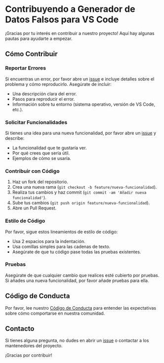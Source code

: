 # Contribuyendo a Generador de Datos Falsos para VS Code

¡Gracias por tu interés en contribuir a nuestro proyecto! Aquí hay algunas pautas para ayudarte a empezar.

## Cómo Contribuir

### Reportar Errores

Si encuentras un error, por favor abre un [issue](https://github.com/EverGasterXd/randomizer/issues) e incluye detalles sobre el problema y cómo reproducirlo. Asegúrate de incluir:

- Una descripción clara del error.
- Pasos para reproducir el error.
- Información sobre tu entorno (sistema operativo, versión de VS Code, etc.).

### Solicitar Funcionalidades

Si tienes una idea para una nueva funcionalidad, por favor abre un [issue](https://github.com/EverGasterXd/randomizer/issues) y describe:

- La funcionalidad que te gustaría ver.
- Por qué crees que sería útil.
- Ejemplos de cómo se usaría.

### Contribuir con Código

1. Haz un fork del repositorio.
2. Crea una nueva rama (`git checkout -b feature/nueva-funcionalidad`).
3. Realiza tus cambios y haz commit (`git commit -am 'Añadir nueva funcionalidad'`).
4. Sube tus cambios (`git push origin feature/nueva-funcionalidad`).
5. Abre un Pull Request.

### Estilo de Código

Por favor, sigue estos lineamientos de estilo de código:

- Usa 2 espacios para la indentación.
- Usa comillas simples para las cadenas de texto.
- Asegúrate de que tu código pase todas las pruebas existentes.

### Pruebas

Asegúrate de que cualquier cambio que realices esté cubierto por pruebas. Si añades una nueva funcionalidad, por favor añade pruebas para ella.

## Código de Conducta

Por favor, lee nuestro [Código de Conducta](./CODE_OF_CONDUCT.md) para entender las expectativas sobre cómo comportarse en nuestra comunidad.

## Contacto

Si tienes alguna pregunta, no dudes en abrir un [issue](https://github.com/EverGasterXd/randomizer/issues) o contactar a los mantenedores del proyecto.

¡Gracias por contribuir!